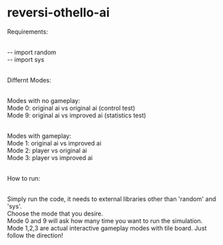 # reversi-othello-ai
Requirements:

<br />-- import random
<br />-- import sys

<br />Differnt Modes:

<br />Modes with no gameplay:
<br />Mode 0: original ai vs original ai (control test) 
<br />Mode 9: original ai vs improved ai (statistics test) 

<br />Modes with gameplay: 
<br />Mode 1: original ai vs improved ai 
<br />Mode 2: player vs original ai 
<br />Mode 3: player vs improved ai 

<br />How to run:

<br />Simply run the code, it needs to external libraries other than 'random' and 'sys'.
<br />Choose the mode that you desire. 
<br />Mode 0 and 9 will ask how many time you want to run the simulation.
<br />Mode 1,2,3 are actual interactive gameplay modes with tile board. Just follow the direction!